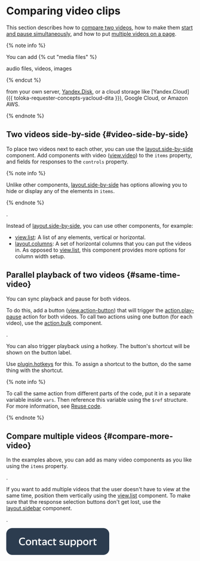 # Comparing video clips

This section describes how to [compare two videos](#video-side-by-side), how to make them [start and pause simultaneously](#same-time-video), and how to put [multiple videos on a page](#compare-more-video).

{% note info %}

You can add
{% cut "media files" %}

audio files, videos, images

{% endcut %}

 from your own server, [Yandex.Disk](../reference/helper.proxy.md), or a cloud storage like [Yandex.Cloud]({{ toloka-requester-concepts-yacloud-dita }}), Google Cloud, or Amazon AWS.

{% endnote %}



## Two videos side-by-side {#video-side-by-side}

To place two videos next to each other, you can use the [layout.side-by-side](../reference/layout.side-by-side.md) component. Add components with video ([view.video](../reference/view.video.md)) to the `items` property, and fields for responses to the `controls` property.

{% note info %}

Unlike other components, [layout.side-by-side](../reference/layout.side-by-side.md) has options allowing you to hide or display any of the elements in `items`.

{% endnote %}


.

Instead of [layout.side-by-side](../reference/layout.side-by-side.md), you can use other components, for example:
- [view.list](../reference/view.list.md): A list of any elements, vertical or horizontal.
- [layout.columns](../reference/layout.columns.md): A set of horizontal columns that you can put the videos in. As opposed to [view.list](../reference/view.list.md), this component provides more options for column width setup.


## Parallel playback of two videos {#same-time-video}

You can sync playback and pause for both videos.

To do this, add a button ([view.action-button](../reference/view.action-button.md)) that will trigger the [action.play-pause](../reference/action.play-pause.md) action for both videos. To call two actions using one button (for each video), use the [action.bulk](../reference/action.bulk.md) component.

.

You can also trigger playback using a hotkey. The button's shortcut will be shown on the button label.

Use [plugin.hotkeys](../reference/plugin.hotkeys.md) for this. To assign a shortcut to the button, do the same thing with the shortcut.

{% note info %}

To call the same action from different parts of the code, put it in a separate variable inside `vars`. Then reference this variable using the `$ref` structure. For more information, see [Reuse code](../best-practices/reuse.md).

{% endnote %}



## Compare multiple videos {#compare-more-video}

In the examples above, you can add as many video components as you like using the `items` property.

.

If you want to add multiple videos that the user doesn't have to view at the same time, position them vertically using the [view.list](../reference/view.list.md) component. To make sure that the response selection buttons don't get lost, use the [layout.sidebar](../reference/layout.sidebar.md) component.

.


[![](../_images/buttons/contact-support.svg)](../concepts/support.md)
